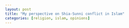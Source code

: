 ```yaml
---
layout: post
title: "My perspective on Shia-Sunni conflict in Islam"
categories: [religion, islam, opinions]
---
```


